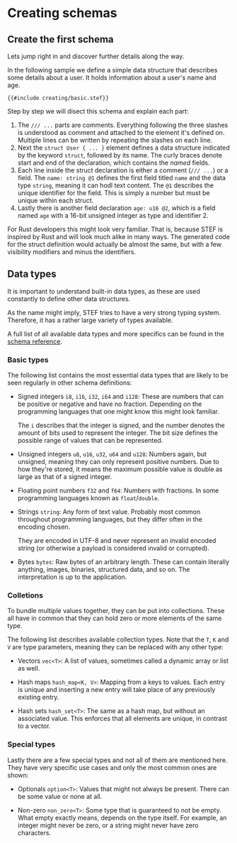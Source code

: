 # Creating schemas

<!-- toc -->

## Create the first schema

Lets jump right in and discover further details along the way.

In the following sample we define a simple data structure that describes some details about a user. It holds information about a user's name and age.

```stef
{{#include creating/basic.stef}}
```

Step by step we will disect this schema and explain each part:

1. The `/// ...` parts are comments. Everything following the three slashes is understood as comment and attached to the element it's defined on. Multiple lines can be written by repeating the slashes on each line.
2. Next the `struct User { ... }` element defines a data structure indicated by the keyword `struct`, followed by its name. The curly braces denote start and end of the declaration, which contains the _named_ fields.
3. Each line inside the struct declaration is either a comment (`/// ...`) or a field. The `name: string @1` defines the first field titled `name` and the data type `string`, meaning it can hodl text content. The `@1` describes the unique identifier for the field. This is simply a number but must be unique within each struct.
4. Lastly there is another field declaration `age: u16 @2`, which is a field named `age` with a 16-bit unsigned integer as type and identifier 2.

For Rust developers this might look very familiar. That is, because STEF is inspired by Rust and will look much alike in many ways. The generated code for the struct definition would actually be almost the same, but with a few visibility modifiers and minus the identifiers.

## Data types

It is important to understand built-in data types, as these are used constantly to define other data structures.

As the name might imply, STEF tries to have a very strong typing system. Therefore, it has a rather large variety of types available.

A full list of all available data types and more specifics can be found in the [schema reference](../schema/index.md).

### Basic types

The following list contains the most essential data types that are likely to be seen regularly in other schema definitions:

- Signed integers `i8`, `i16`, `i32`, `i64` and `i128`: These are numbers that can be positive or negative and have no fraction. Depending on the programming languages that one might know this might look familiar.

  The `i` describes that the integer is signed, and the number denotes the amount of bits used to represent the integer. The bit size defines the possible range of values that can be represented.

- Unsigned integers `u8`, `u16`, `u32`, `u64` and `u128`: Numbers again, but unsigned, meaning they can only represent positive numbers. Due to how they're stored, it means the maximum possible value is double as large as that of a signed integer.

- Floating point numbers `f32` and `f64`: Numbers with fractions. In some programming languages known as `float`/`double`.

- Strings `string`: Any form of text value. Probably most common throughout programming languages, but they differ often in the encoding chosen.

  They are encoded in UTF-8 and never represent an invalid encoded string (or otherwise a payload is considered invalid or corrupted).

- Bytes `bytes`: Raw bytes of an arbitrary length. These can contain literally anything, images, binaries, structured data, and so on. The interpretation is up to the application.

### Colletions

To bundle multiple values together, they can be put into collections. These all have in common that they can hold zero or more elements of the same type.

The following list describes available collection types. Note that the `T`, `K` and `V` are type parameters, meaning they can be replaced with any other type:

- Vectors `vec<T>`: A list of values, sometimes called a dynamic array or list as well.

- Hash maps `hash_map<K, V>`: Mapping from a keys to values. Each entry is unique and inserting a new entry will take place of any previously existing entry.

- Hash sets `hash_set<T>`: The same as a hash map, but without an associated value. This enforces that all elements are unique, in contrast to a vector.

### Special types

Lastly there are a few special types and not all of them are mentioned here. They have very specific use cases and only the most common ones are shown:

- Optionals `option<T>`: Values that might not always be present. There can be some value or none at all.

- Non-zero `non_zero<T>`: Some type that is guaranteed to not be empty. What empty exactly means, depends on the type itself. For example, an integer might never be zero, or a string might never have zero characters.
